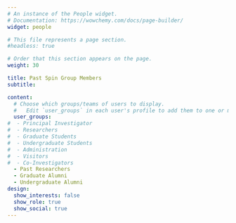 ```yaml
---
# An instance of the People widget.
# Documentation: https://wowchemy.com/docs/page-builder/
widget: people

# This file represents a page section.
#headless: true

# Order that this section appears on the page.
weight: 30

title: Past Spin Group Members
subtitle:

content:
  # Choose which groups/teams of users to display.
  #   Edit `user_groups` in each user's profile to add them to one or more of these groups.
  user_groups:
#  - Principal Investigator
#  - Researchers
#  - Graduate Students
#  - Undergraduate Students
#  - Administration
#  - Visitors
#  - Co-Investigators
  - Past Researchers
  - Graduate Alumni
  - Undergraduate Alumni
design:
  show_interests: false
  show_role: true
  show_social: true
---
```

